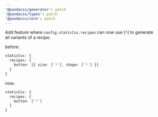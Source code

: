 ```yaml
---
'@pandacss/generator': patch
'@pandacss/types': patch
'@pandacss/core': patch
---
```


Add feature where `config.staticCss.recipes` can now use [`*`] to generate all variants of a recipe.

before:

```ts
staticCss: {
  recipes: {
    button: [{ size: ['*'], shape: ['*'] }]
  }
}
```

now:

```ts
staticCss: {
  recipes: {
    button: ['*']
  }
}
```
